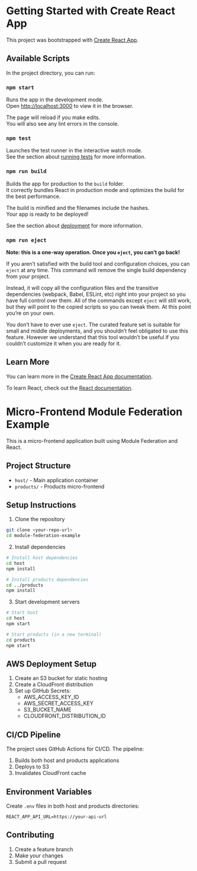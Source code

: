 # Getting Started with Create React App

This project was bootstrapped with [Create React App](https://github.com/facebook/create-react-app).

## Available Scripts

In the project directory, you can run:

### `npm start`

Runs the app in the development mode.\
Open [http://localhost:3000](http://localhost:3000) to view it in the browser.

The page will reload if you make edits.\
You will also see any lint errors in the console.

### `npm test`

Launches the test runner in the interactive watch mode.\
See the section about [running tests](https://facebook.github.io/create-react-app/docs/running-tests) for more information.

### `npm run build`

Builds the app for production to the `build` folder.\
It correctly bundles React in production mode and optimizes the build for the best performance.

The build is minified and the filenames include the hashes.\
Your app is ready to be deployed!

See the section about [deployment](https://facebook.github.io/create-react-app/docs/deployment) for more information.

### `npm run eject`

**Note: this is a one-way operation. Once you `eject`, you can’t go back!**

If you aren’t satisfied with the build tool and configuration choices, you can `eject` at any time. This command will remove the single build dependency from your project.

Instead, it will copy all the configuration files and the transitive dependencies (webpack, Babel, ESLint, etc) right into your project so you have full control over them. All of the commands except `eject` will still work, but they will point to the copied scripts so you can tweak them. At this point you’re on your own.

You don’t have to ever use `eject`. The curated feature set is suitable for small and middle deployments, and you shouldn’t feel obligated to use this feature. However we understand that this tool wouldn’t be useful if you couldn’t customize it when you are ready for it.

## Learn More

You can learn more in the [Create React App documentation](https://facebook.github.io/create-react-app/docs/getting-started).

To learn React, check out the [React documentation](https://reactjs.org/).


# Micro-Frontend Module Federation Example

This is a micro-frontend application built using Module Federation and React.

## Project Structure

- `host/` - Main application container
- `products/` - Products micro-frontend

## Setup Instructions

1. Clone the repository
```bash
git clone <your-repo-url>
cd module-federation-example
```

2. Install dependencies
```bash
# Install host dependencies
cd host
npm install

# Install products dependencies
cd ../products
npm install
```

3. Start development servers
```bash
# Start host
cd host
npm start

# Start products (in a new terminal)
cd products
npm start
```

## AWS Deployment Setup

1. Create an S3 bucket for static hosting
2. Create a CloudFront distribution
3. Set up GitHub Secrets:
   - AWS_ACCESS_KEY_ID
   - AWS_SECRET_ACCESS_KEY
   - S3_BUCKET_NAME
   - CLOUDFRONT_DISTRIBUTION_ID

## CI/CD Pipeline

The project uses GitHub Actions for CI/CD. The pipeline:
1. Builds both host and products applications
2. Deploys to S3
3. Invalidates CloudFront cache

## Environment Variables

Create `.env` files in both host and products directories:

```env
REACT_APP_API_URL=https://your-api-url
```

## Contributing

1. Create a feature branch
2. Make your changes
3. Submit a pull request 